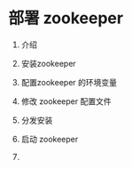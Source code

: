# 部署 zookeeper

1.  介绍
2. 安装zookeeper
3. 配置zookeeper 的环境变量
4. 修改 zookeeper 配置文件

4. 分发安装
5.  启动 zookeeper
6. 
